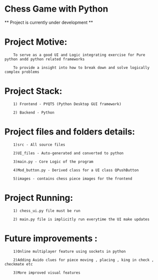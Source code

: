# Chess Game with Python

** Project is currently under development **

# Project Motive:

        To serve as a good UI and Logic integrating exercise for Pure python andd python related frameworks

        To provide a insight into how to break down and solve logically complex problems

# Project Stack:

        1) Frontend - PYQT5 (Python Desktop GUI framework)

        2) Backend - Python

#  Project files and folders details:

        1)src - All source files

        2)UI_files - Auto-generated and converted to python

        3)main.py - Core Logic of the program

        4)Mod_button.py - Derived class for a UI class QPushButton

        5)images - contains chess piece images for the frontend

# Project Running:

        1) chess_ui.py file must be run

        2) main.py file is implicitly run everytime the UI make updates

# Future improvements :

        1)Online multiplayer feature using sockets in python

        2)Adding Auido clues for piece moving , placing , king in check , checkmate etc

        3)More improved visual features
